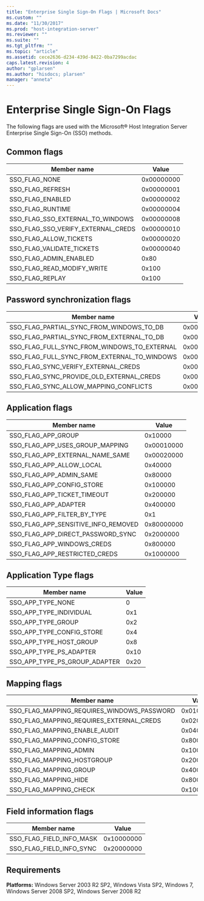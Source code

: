 ```yaml
---
title: "Enterprise Single Sign-On Flags | Microsoft Docs"
ms.custom: ""
ms.date: "11/30/2017"
ms.prod: "host-integration-server"
ms.reviewer: ""
ms.suite: ""
ms.tgt_pltfrm: ""
ms.topic: "article"
ms.assetid: cece2636-d234-439d-8422-0ba7299acdac
caps.latest.revision: 4
author: "gplarsen"
ms.author: "hisdocs; plarsen"
manager: "anneta"
---
```

# Enterprise Single Sign-On Flags
The following flags are used with the Microsoft® Host Integration Server Enterprise Single Sign-On (SSO) methods.  
  
## Common flags  
  
|Member name|Value|  
|-----------------|-----------|  
|SSO_FLAG_NONE|0x00000000|  
|SSO_FLAG_REFRESH|0x00000001|  
|SSO_FLAG_ENABLED|0x00000002|  
|SSO_FLAG_RUNTIME|0x00000004|  
|SSO_FLAG_SSO_EXTERNAL_TO_WINDOWS|0x00000008|  
|SSO_FLAG_SSO_VERIFY_EXTERNAL_CREDS|0x00000010|  
|SSO_FLAG_ALLOW_TICKETS|0x00000020|  
|SSO_FLAG_VALIDATE_TICKETS|0x00000040|  
|SSO_FLAG_ADMIN_ENABLED|0x80|  
|SSO_FLAG_READ_MODIFY_WRITE|0x100|  
|SSO_FLAG_REPLAY|0x100|  
  
## Password synchronization flags  
  
|Member name|Value|  
|-----------------|-----------|  
|SSO_FLAG_PARTIAL_SYNC_FROM_WINDOWS_TO_DB|0x00000100|  
|SSO_FLAG_PARTIAL_SYNC_FROM_EXTERNAL_TO_DB|0x00000200|  
|SSO_FLAG_FULL_SYNC_FROM_WINDOWS_TO_EXTERNAL|0x00000400|  
|SSO_FLAG_FULL_SYNC_FROM_EXTERNAL_TO_WINDOWS|0x00000800|  
|SSO_FLAG_SYNC_VERIFY_EXTERNAL_CREDS|0x00001000|  
|SSO_FLAG_SYNC_PROVIDE_OLD_EXTERNAL_CREDS|0x00002000|  
|SSO_FLAG_SYNC_ALLOW_MAPPING_CONFLICTS|0x00004000|  
  
## Application flags  
  
|Member name|Value|  
|-----------------|-----------|  
|SSO_FLAG_APP_GROUP|0x10000|  
|SSO_FLAG_APP_USES_GROUP_MAPPING|0x00010000|  
|SSO_FLAG_APP_EXTERNAL_NAME_SAME|0x00020000|  
|SSO_FLAG_APP_ALLOW_LOCAL|0x40000|  
|SSO_FLAG_APP_ADMIN_SAME|0x80000|  
|SSO_FLAG_APP_CONFIG_STORE|0x100000|  
|SSO_FLAG_APP_TICKET_TIMEOUT|0x200000|  
|SSO_FLAG_APP_ADAPTER|0x400000|  
|SSO_FLAG_APP_FILTER_BY_TYPE|0x1|  
|SSO_FLAG_APP_SENSITIVE_INFO_REMOVED|0x80000000|  
|SSO_FLAG_APP_DIRECT_PASSWORD_SYNC|0x2000000|  
|SSO_FLAG_APP_WINDOWS_CREDS|0x800000|  
|SSO_FLAG_APP_RESTRICTED_CREDS|0x1000000|  
  
## Application Type flags  
  
|Member name|Value|  
|-----------------|-----------|  
|SSO_APP_TYPE_NONE|0|  
|SSO_APP_TYPE_INDIVIDUAL|0x1|  
|SSO_APP_TYPE_GROUP|0x2|  
|SSO_APP_TYPE_CONFIG_STORE|0x4|  
|SSO_APP_TYPE_HOST_GROUP|0x8|  
|SSO_APP_TYPE_PS_ADAPTER|0x10|  
|SSO_APP_TYPE_PS_GROUP_ADAPTER|0x20|  
  
## Mapping flags  
  
|Member name|Value|  
|-----------------|-----------|  
|SSO_FLAG_MAPPING_REQUIRES_WINDOWS_PASSWORD|0x01000000|  
|SSO_FLAG_MAPPING_REQUIRES_EXTERNAL_CREDS|0x02000000|  
|SSO_FLAG_MAPPING_ENABLE_AUDIT|0x04000000|  
|SSO_FLAG_MAPPING_CONFIG_STORE|0x8000000|  
|SSO_FLAG_MAPPING_ADMIN|0x10000000|  
|SSO_FLAG_MAPPING_HOSTGROUP|0x20000000|  
|SSO_FLAG_MAPPING_GROUP|0x40000000|  
|SSO_FLAG_MAPPING_HIDE|0x80000000|  
|SSO_FLAG_MAPPING_CHECK|0x100000|  
  
## Field information flags  
  
|Member name|Value|  
|-----------------|-----------|  
|SSO_FLAG_FIELD_INFO_MASK|0x10000000|  
|SSO_FLAG_FIELD_INFO_SYNC|0x20000000|  
  
## Requirements  
 **Platforms:** Windows Server 2003 R2 SP2, Windows Vista SP2, Windows 7, Windows Server 2008 SP2, Windows Server 2008 R2
